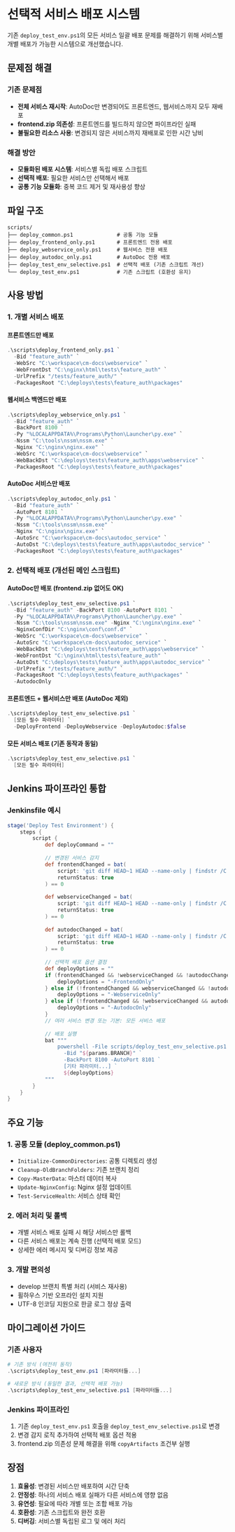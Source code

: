 # 선택적 서비스 배포 시스템

기존 `deploy_test_env.ps1`의 모든 서비스 일괄 배포 문제를 해결하기 위해 서비스별 개별 배포가 가능한 시스템으로 개선했습니다.

## 문제점 해결

### 기존 문제점
- **전체 서비스 재시작**: AutoDoc만 변경되어도 프론트엔드, 웹서비스까지 모두 재배포
- **frontend.zip 의존성**: 프론트엔드를 빌드하지 않으면 파이프라인 실패
- **불필요한 리소스 사용**: 변경되지 않은 서비스까지 재배포로 인한 시간 낭비

### 해결 방안
- **모듈화된 배포 시스템**: 서비스별 독립 배포 스크립트
- **선택적 배포**: 필요한 서비스만 선택해서 배포
- **공통 기능 모듈화**: 중복 코드 제거 및 재사용성 향상

## 파일 구조

```
scripts/
├── deploy_common.ps1              # 공통 기능 모듈
├── deploy_frontend_only.ps1       # 프론트엔드 전용 배포
├── deploy_webservice_only.ps1     # 웹서비스 전용 배포  
├── deploy_autodoc_only.ps1        # AutoDoc 전용 배포
├── deploy_test_env_selective.ps1  # 선택적 배포 (기존 스크립트 개선)
└── deploy_test_env.ps1            # 기존 스크립트 (호환성 유지)
```

## 사용 방법

### 1. 개별 서비스 배포

#### 프론트엔드만 배포
```powershell
.\scripts\deploy_frontend_only.ps1 `
  -Bid "feature_auth" `
  -WebSrc "C:\workspace\cm-docs\webservice" `
  -WebFrontDst "C:\nginx\html\tests\feature_auth" `
  -UrlPrefix "/tests/feature_auth/" `
  -PackagesRoot "C:\deploys\tests\feature_auth\packages"
```

#### 웹서비스 백엔드만 배포
```powershell
.\scripts\deploy_webservice_only.ps1 `
  -Bid "feature_auth" `
  -BackPort 8100 `
  -Py "%LOCALAPPDATA%\Programs\Python\Launcher\py.exe" `
  -Nssm "C:\tools\nssm\nssm.exe" `
  -Nginx "C:\nginx\nginx.exe" `
  -WebSrc "C:\workspace\cm-docs\webservice" `
  -WebBackDst "C:\deploys\tests\feature_auth\apps\webservice" `
  -PackagesRoot "C:\deploys\tests\feature_auth\packages"
```

#### AutoDoc 서비스만 배포
```powershell
.\scripts\deploy_autodoc_only.ps1 `
  -Bid "feature_auth" `
  -AutoPort 8101 `
  -Py "%LOCALAPPDATA%\Programs\Python\Launcher\py.exe" `
  -Nssm "C:\tools\nssm\nssm.exe" `
  -Nginx "C:\nginx\nginx.exe" `
  -AutoSrc "C:\workspace\cm-docs\autodoc_service" `
  -AutoDst "C:\deploys\tests\feature_auth\apps\autodoc_service" `
  -PackagesRoot "C:\deploys\tests\feature_auth\packages"
```

### 2. 선택적 배포 (개선된 메인 스크립트)

#### AutoDoc만 배포 (frontend.zip 없어도 OK)
```powershell
.\scripts\deploy_test_env_selective.ps1 `
  -Bid "feature_auth" -BackPort 8100 -AutoPort 8101 `
  -Py "%LOCALAPPDATA%\Programs\Python\Launcher\py.exe" `
  -Nssm "C:\tools\nssm\nssm.exe" -Nginx "C:\nginx\nginx.exe" `
  -NginxConfDir "C:\nginx\conf\conf.d" `
  -WebSrc "C:\workspace\cm-docs\webservice" `
  -AutoSrc "C:\workspace\cm-docs\autodoc_service" `
  -WebBackDst "C:\deploys\tests\feature_auth\apps\webservice" `
  -WebFrontDst "C:\nginx\html\tests\feature_auth" `
  -AutoDst "C:\deploys\tests\feature_auth\apps\autodoc_service" `
  -UrlPrefix "/tests/feature_auth/" `
  -PackagesRoot "C:\deploys\tests\feature_auth\packages" `
  -AutodocOnly
```

#### 프론트엔드 + 웹서비스만 배포 (AutoDoc 제외)
```powershell
.\scripts\deploy_test_env_selective.ps1 `
  [모든 필수 파라미터] `
  -DeployFrontend -DeployWebservice -DeployAutodoc:$false
```

#### 모든 서비스 배포 (기존 동작과 동일)
```powershell
.\scripts\deploy_test_env_selective.ps1 `
  [모든 필수 파라미터]
```

## Jenkins 파이프라인 통합

### Jenkinsfile 예시
```groovy
stage('Deploy Test Environment') {
    steps {
        script {
            def deployCommand = ""
            
            // 변경된 서비스 감지
            def frontendChanged = bat(
                script: 'git diff HEAD~1 HEAD --name-only | findstr /C:"webservice/frontend"',
                returnStatus: true
            ) == 0
            
            def webserviceChanged = bat(
                script: 'git diff HEAD~1 HEAD --name-only | findstr /C:"webservice/" | findstr /V /C:"webservice/frontend"',
                returnStatus: true
            ) == 0
            
            def autodocChanged = bat(
                script: 'git diff HEAD~1 HEAD --name-only | findstr /C:"autodoc_service"',
                returnStatus: true
            ) == 0
            
            // 선택적 배포 옵션 결정
            def deployOptions = ""
            if (frontendChanged && !webserviceChanged && !autodocChanged) {
                deployOptions = "-FrontendOnly"
            } else if (!frontendChanged && webserviceChanged && !autodocChanged) {
                deployOptions = "-WebserviceOnly"
            } else if (!frontendChanged && !webserviceChanged && autodocChanged) {
                deployOptions = "-AutodocOnly"
            }
            // 여러 서비스 변경 또는 기본: 모든 서비스 배포
            
            // 배포 실행
            bat """
                powershell -File scripts/deploy_test_env_selective.ps1 `
                  -Bid "${params.BRANCH}" `
                  -BackPort 8100 -AutoPort 8101 `
                  [기타 파라미터...] `
                  ${deployOptions}
            """
        }
    }
}
```

## 주요 기능

### 1. 공통 모듈 (deploy_common.ps1)
- `Initialize-CommonDirectories`: 공통 디렉토리 생성
- `Cleanup-OldBranchFolders`: 기존 브랜치 정리
- `Copy-MasterData`: 마스터 데이터 복사
- `Update-NginxConfig`: Nginx 설정 업데이트
- `Test-ServiceHealth`: 서비스 상태 확인

### 2. 에러 처리 및 롤백
- 개별 서비스 배포 실패 시 해당 서비스만 롤백
- 다른 서비스 배포는 계속 진행 (선택적 배포 모드)
- 상세한 에러 메시지 및 디버깅 정보 제공

### 3. 개발 편의성
- develop 브랜치 특별 처리 (서비스 재사용)
- 휠하우스 기반 오프라인 설치 지원
- UTF-8 인코딩 지원으로 한글 로그 정상 출력

## 마이그레이션 가이드

### 기존 사용자
```powershell
# 기존 방식 (여전히 동작)
.\scripts\deploy_test_env.ps1 [파라미터들...]

# 새로운 방식 (동일한 결과, 선택적 배포 가능)
.\scripts\deploy_test_env_selective.ps1 [파라미터들...]
```

### Jenkins 파이프라인
1. 기존 `deploy_test_env.ps1` 호출을 `deploy_test_env_selective.ps1`로 변경
2. 변경 감지 로직 추가하여 선택적 배포 옵션 적용
3. frontend.zip 의존성 문제 해결을 위해 `copyArtifacts` 조건부 실행

## 장점

1. **효율성**: 변경된 서비스만 배포하여 시간 단축
2. **안정성**: 하나의 서비스 배포 실패가 다른 서비스에 영향 없음
3. **유연성**: 필요에 따라 개별 또는 조합 배포 가능
4. **호환성**: 기존 스크립트와 완전 호환
5. **디버깅**: 서비스별 독립된 로그 및 에러 처리